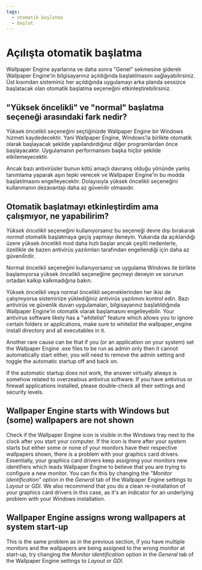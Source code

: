 ```yaml
---
tags:
  - otomatik başlatma
  - başlat
---
```


# Açılışta otomatik başlatma

Wallpaper Engine ayarlarına ve daha sonra "Genel" sekmesine giderek Wallpaper Engine'in bilgisayarınız açıldığında başlatılmasını sağlayabilirsiniz. Üst kısımdan sisteminiz her açıldığında uygulamayı arka planda sessizce başlatacak olan otomatik başlatma seçeneğini etkinleştirebilirsiniz.

## "Yüksek öncelikli" ve "normal" başlatma seçeneği arasındaki fark nedir?

Yüksek öncelikli seçeneğini seçtiğinizde Wallpaper Engine bir Windows hizmeti kaydedecektir. Yani Wallpaper Engine, Windows'la birlikte otomatik olarak başlayacak şekilde yapılandırdığınız diğer programlardan önce başlayacaktır. Uygulamanın performansını başka hiçbir şekilde etkilemeyecektir.

Ancak bazı antivirüsler bunun kötü amaçlı davranış olduğu yönünde yanlış tanımlama yaparak aşırı tepki verecek ve Wallpaper Engine'in bu modda başlatılmasını engelleyecektir. Dolayısıyla yüksek öncelikli seçeneğini kullanmanın dezavantajı daha az güvenilir olmasıdır.

## Otomatik başlatmayı etkinleştirdim ama çalışmıyor, ne yapabilirim?

*Yüksek öncelikli* seçeneğini kullanıyorsanız bu seçeneği devre dışı bırakarak *normal* otomatik başlatmaya geçiş yapmayı deneyin. Yukarıda da açıklandığı üzere yüksek öncelikli mod daha hızlı başlar ancak çeşitli nedenlerle, özellikle de bazen antivirüs yazılımları tarafından engellendiği için daha az güvenilirdir.

Normal öncelikli seçeneğini kullanıyorsanız ve uygulama Windows ile birlikte başlamıyorsa yüksek öncelikli seçeneğine geçmeyi deneyin ve sorunun ortadan kalkıp kalkmadığına bakın.

Yüksek öncelikli veya normal öncelikli seçeneklerinden her ikisi de çalışmıyorsa sisteminize yüklediğiniz antivirüs yazılımını kontrol edin. Bazı antivirüs ve güvenlik duvarı uygulamaları, bilgisayarınız başlatıldığında Wallpaper Engine'in otomatik olarak başlamasını engelleyebilir. Your antivirus software likely has a "whitelist" feature which allows you to ignore certain folders or applications, make sure to whitelist the wallpaper_engine install directory and all executables in it.

Another rare cause can be that if you (or an application on your system) set the Wallpaper Engine .exe files to be run as admin only then it cannot automatically start either, you will need to remove the admin setting and toggle the automatic startup off and back on.

If the automatic startup does not work, the answer virtually always is somehow related to overzealous antivirus software. If you have antivirus or firewall applications installed, please double-check all their settings and security levels.

## Wallpaper Engine starts with Windows but (some) wallpapers are not shown

 Check if the Wallpaper Engine icon is visible in the Windows tray next to the clock after you start your computer. If the icon is there after your system starts but either some or none of your monitors have their respective wallpapers shown, there is a problem with your graphics card drivers. Essentially, your graphics card drivers keep assigning your monitors new identifiers which leads Wallpaper Engine to believe that you are trying to configure a new monitor. You can fix this by changing the *"Monitor identification"* option in the *General* tab of the Wallpaper Engine settings to *Layout* or *GDI*. We also recommend that you do a clean re-installation of your graphics card drivers in this case, as it's an indicator for an underlying problem with your Windows installation.

 ## Wallpaper Engine assigns wrong wallpapers at system start-up

 This is the same problem as in the previous section, if you have multiple monitors and the wallpapers are being assigned to the wrong monitor at start-up, try changing the *Monitor identification* option in the *General* tab of the Wallpaper Engine settings to *Layout* or *GDI*.
